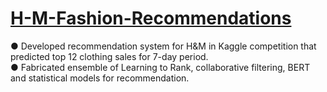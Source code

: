 # [H-M-Fashion-Recommendations](https://www.kaggle.com/competitions/h-and-m-personalized-fashion-recommendations/overview)

● Developed recommendation system for H&M in Kaggle competition that predicted top 12 clothing sales for 7-day period. <br>
● Fabricated ensemble of Learning to Rank, collaborative filtering, BERT and statistical models for recommendation.
